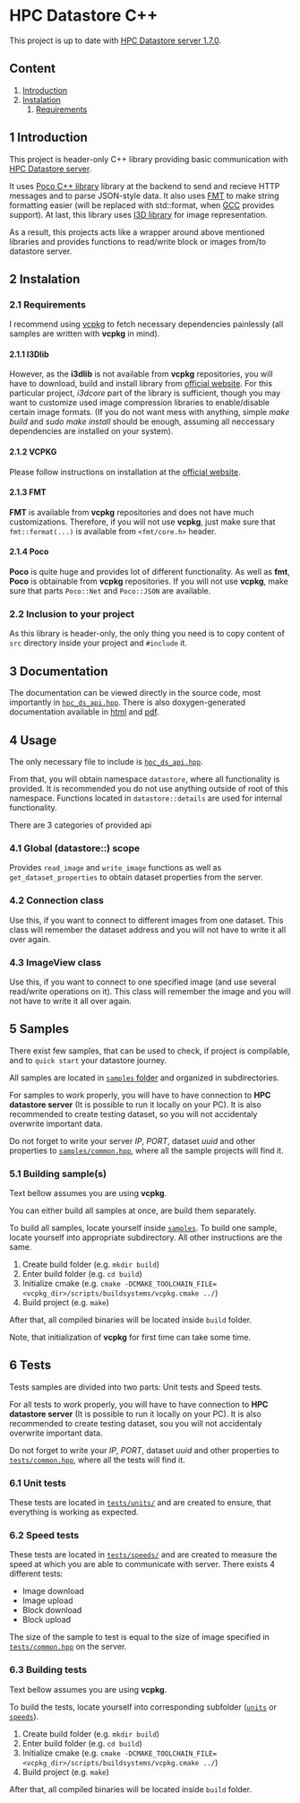 # HPC Datastore C++

This project is up to date with [HPC Datastore server 1.7.0](https://github.com/fiji-hpc/hpc-datastore).

## Content
1. [Introduction](#1-Introduction)
2. [Instalation](#2-Instalation)
    1. [Requirements](#21-Requirements)



## 1 Introduction

This project is header-only C++ library providing basic communication with [HPC Datastore server](https://github.com/fiji-hpc/hpc-datastore).

It uses [Poco C++ library](https://pocoproject.org) library at the backend to send and recieve HTTP messages and to parse JSON-style data. 
It also uses [FMT](https://fmt.dev/latest/index.html) to make string formatting easier (will be replaced with std::format, 
when [GCC](https://gcc.gnu.org) provides support). 
At last, this library uses [I3D library](https://cbia.fi.muni.cz/software/i3d-library.html) for image representation.

As a result, this projects acts like a wrapper around above mentioned libraries and provides functions to read/write block or images from/to datastore server.   

## 2 Instalation

### 2.1 Requirements
I recommend using [vcpkg](https://github.com/microsoft/vcpkg) to fetch necessary dependencies painlessly 
(all samples are written with **vcpkg** in mind).

#### 2.1.1 I3Dlib
However, as the **i3dlib** is not available from **vcpkg** repositories, you will have to download, build and install library from [official website](https://cbia.fi.muni.cz/software/i3d-library.html). For this particular project, *i3dcore* part of the library is sufficient, though you may want to customize used image compression libraries to enable/disable certain image formats. 
(If you do not want mess with anything, simple *make build* and *sudo make install* should be enough, assuming all neccessary dependencies are installed on your system).

#### 2.1.2 VCPKG
Please follow instructions on installation at the [official website](https://github.com/microsoft/vcpkg).

#### 2.1.3 FMT
**FMT** is available from **vcpkg** repositories and does not have much customizations. Therefore, if you will not use **vcpkg**, just make sure that `fmt::format(...)` is available from `<fmt/core.h>` header.

#### 2.1.4 Poco
**Poco** is quite huge and provides lot of different functionality. As well as **fmt**, **Poco** is obtainable from **vcpkg** repositories. If you will not use **vcpkg**, make sure that parts `Poco::Net` and `Poco::JSON` are available. 

### 2.2 Inclusion to your project
As this library is header-only, the only thing you need is to copy content of `src` directory inside your project and `#include` it.

## 3 Documentation

The documentation can be viewed directly in the source code, most importantly in [`hpc_ds_api.hpp`](src/hpc_ds_api.hpp).
There is also doxygen-generated documentation available in [html](docs/generated/html/index.html) and [pdf](docs/generated/latex/refman.pdf).

## 4 Usage
The only necessary file to include is [`hpc_ds_api.hpp`](src/hpc_ds_api.hpp).

From that, you will obtain namespace `datastore`, where all functionality is provided. It is recommended you do not use anything outside of root of this namespace. Functions located in `datastore::details` are used for internal functionality.

There are 3 categories of provided api
### 4.1 Global (datastore::) scope
Provides `read_image` and `write_image` functions as well as `get_dataset_properties` to obtain dataset properties from the server.

### 4.2 Connection class
Use this, if you want to connect to different images from one dataset. This class will remember the dataset address and you will not have to write it all over again.

### 4.3 ImageView class
Use this, if you want to connect to one specified image (and use several read/write operations on it). This class will remember the image and you will not have to write it all over again.

## 5 Samples
There exist few samples, that can be used to check, if project is compilable, and to `quick start` your datastore journey.

All samples are located in [`samples` folder](samples) and organized in subdirectories. 

For samples to work properly, you will have to have connection to **HPC datastore server** (It is possible to run it locally on your PC). 
It is also recommended to create testing dataset, so you will not accidentaly overwrite important data. 

Do not forget to write your server *IP*, *PORT*, dataset *uuid* and other properties to [`samples/common.hpp`](samples/common.hpp), where all the sample projects will find it. 

### 5.1 Building sample(s) 
Text bellow assumes you are using **vcpkg**.

You can either build all samples at once, are build them separately.

To build all samples, locate yourself inside [`samples`](samples). To build one sample, locate yourself into appropriate subdirectory. All other instructions are the same.

1. Create build folder (e.g. `mkdir build`)
2. Enter build folder (e.g. `cd build`)
3. Initialize cmake (e.g. `cmake -DCMAKE_TOOLCHAIN_FILE=<vcpkg_dir>/scripts/buildsystems/vcpkg.cmake ../`)
4. Build project (e.g. `make`)

After that, all compiled binaries will be located inside `build` folder.

Note, that initialization of **vcpkg** for first time can take some time.

## 6 Tests
Tests samples are divided into two parts: Unit tests and Speed tests.

For all tests to work properly, you will have to have connection to **HPC datastore server** (It is possible to run it locally on your PC).
It is also recommended to create testing dataset, sou you will not accidentaly overwrite important data.

Do not forget to write your *IP*, *PORT*, dataset *uuid* and other properties to [`tests/common.hpp`](tests/common.hpp), where all the tests will find it.

### 6.1 Unit tests
These tests are located in [`tests/units/`](tests/units/) and are created to ensure, that everything is working as expected.

### 6.2 Speed tests
These tests are located in [`tests/speeds/`](tests/speeds/) and are created to measure the speed at which you are able to communicate with server.
There exists 4 different tests:

* Image download
* Image upload
* Block download
* Block upload

The size of the sample to test is equal to the size of image specified in [`tests/common.hpp`](tests/common.hpp) on the server.

### 6.3 Building tests
Text bellow assumes you are using **vcpkg**.

To build the tests, locate yourself into corresponding subfolder ([`units`](tests/units/) or [`speeds`](tests/speeds)).

1. Create build folder (e.g. `mkdir build`)
2. Enter build folder (e.g. `cd build`)
3. Initialize cmake (e.g. `cmake -DCMAKE_TOOLCHAIN_FILE=<vcpkg_dir>/scripts/buildsystems/vcpkg.cmake ../`)
4. Build project (e.g. `make`)

After that, all compiled binaries will be located inside `build` folder.

